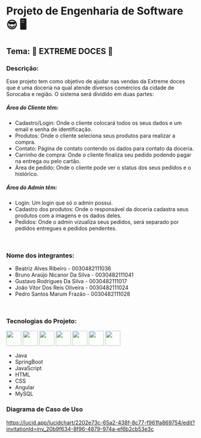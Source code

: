 # Projeto de Engenharia de Software 😎 🖥️
## Tema: 🍭 EXTREME DOCES 🍭


### Descrição:
Esse projeto tem como objetivo de ajudar nas vendas da Extreme doces que é uma doceria na qual atende diversos comércios da cidade de Sorocaba e região.
O sistema será dividido em duas partes: 
##### Área do Cliente têm:
 + Cadastro/Login: Onde o cliente colocará todos os seus dados e um email e senha de identificação.
 + Produtos: Onde o cliente seleciona seus produtos para realizar a compra.
 + Contato: Página de contato contendo os dados para contato da doceria.
 + Carrinho de compra: Onde o cliente finaliza seu pedido podendo pagar na entrega ou pelo cartão. 
 + Área de pedido: Onde o cliente pode ver o status dos seus pedidos e o histórico.
##### Área do Admin têm:
 + Login: Um login que só o admin possui.
 + Cadastro dos produtos: Onde o responsável da doceria cadastra seus produtos com a imagens e os dados deles.
 + Pedidos: Onde o admin vizualiza seus pedidos, será separado por pedidos entregues e pedidos pendentes.
<br/>

### Nome dos integrantes:
+ Beatriz Alves Ribeiro - 0030482111036
+ Bruno Araújo Nicanor Da Silva - 0030482111041
+ Gustavo Rodrigues Da Silva - 0030482111017
+ João Vitor Dos Reis Oliveira - 0030482111024
+ Pedro Santos Marum Frazão - 0030482111028
<br/>

### Tecnologias do Projeto: 
<div style="display: inline_block">
  <img  aling="center" heigth="30" width="40" src="https://cdn.jsdelivr.net/gh/devicons/devicon/icons/java/java-original-wordmark.svg" />
  <img  aling="cebter" heigth="30" width="40" src="https://cdn.jsdelivr.net/gh/devicons/devicon/icons/spring/spring-original.svg" />
  <img  aling="center" heigth="30" width="40" src="https://cdn.jsdelivr.net/gh/devicons/devicon/icons/javascript/javascript-original.svg" />
  <img  aling="center" heigth="30" width="40" src="https://cdn.jsdelivr.net/gh/devicons/devicon/icons/html5/html5-original-wordmark.svg" />
  <img  aling="center" heigth="30" width="40" src="https://cdn.jsdelivr.net/gh/devicons/devicon/icons/css3/css3-original-wordmark.svg" />
  <img  aling="center" heigth="30" width="40" src="https://cdn.jsdelivr.net/gh/devicons/devicon/icons/angularjs/angularjs-original.svg" />
  <img  aling="center" heigth="30" width="40" src="https://cdn.jsdelivr.net/gh/devicons/devicon/icons/mysql/mysql-plain-wordmark.svg" />
   
</div>

+ Java
+ SpringBoot
+ JavaScript
+ HTML
+ CSS
+ Angular
+ MySQL

### Diagrama de Caso de Uso
https://lucid.app/lucidchart/2202e73c-65a2-438f-8c77-f961fa869754/edit?invitationId=inv_20b9f634-8f96-4879-974a-ef6b2cb53e3c


